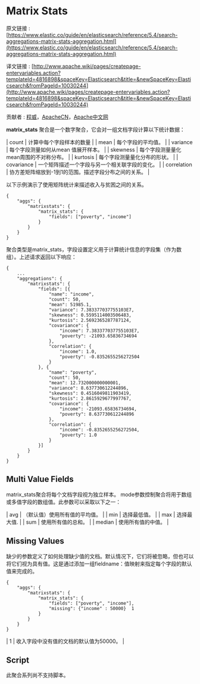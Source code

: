 # Matrix Stats

原文链接 : [https://www.elastic.co/guide/en/elasticsearch/reference/5.4/search-aggregations-matrix-stats-aggregation.html](https://www.elastic.co/guide/en/elasticsearch/reference/5.4/search-aggregations-matrix-stats-aggregation.html)

译文链接 : [http://www.apache.wiki/pages/createpage-entervariables.action?templateId=4816898&spaceKey=Elasticsearch&title=&newSpaceKey=Elasticsearch&fromPageId=10030244](http://www.apache.wiki/pages/createpage-entervariables.action?templateId=4816898&spaceKey=Elasticsearch&title=&newSpaceKey=Elasticsearch&fromPageId=10030244)

贡献者 : [程威](/display/~chengwei)，[ApacheCN](/display/~apachecn)，[Apache中文网](/display/~apachechina)

**matrix_stats** 聚合是一个数字聚合，它会对一组文档字段计算以下统计数据：

| count | 计算中每个字段样本的数量 |
| mean | 每个字段的平均值。 |
| variance | 每个字段测量如何从mean 值展开样本。 |
| skewness | 每个字段测量量化mean周围的不对称分布。 |
| kurtosis | 每个字段测量量化分布的形状。 |
| covariance | 一个矩阵描述一个字段与另一个相关联字段的变化。 |
| correlation | 协方差矩阵缩放到-1到1的范围。描述字段分布之间的关系。 |

以下示例演示了使用矩阵统计来描述收入与贫困之间的关系。

```
{
    "aggs": {
        "matrixstats": {
            "matrix_stats": {
                "fields": ["poverty", "income"]
            }
        }
    }
}
```

聚合类型是matrix_stats，字段设置定义用于计算统计信息的字段集（作为数组）。上述请求返回以下响应：

```
{
    ...
    "aggregations": {
        "matrixstats": {
            "fields": [{
                "name": "income",
                "count": 50,
                "mean": 51985.1,
                "variance": 7.383377037755103E7,
                "skewness": 0.5595114003506483,
                "kurtosis": 2.5692365287787124,
                "covariance": {
                    "income": 7.383377037755103E7,
                    "poverty": -21093.65836734694
                },
                "correlation": {
                    "income": 1.0,
                    "poverty": -0.8352655256272504
                }
            }, {
                "name": "poverty",
                "count": 50,
                "mean": 12.732000000000001,
                "variance": 8.637730612244896,
                "skewness": 0.4516049811903419,
                "kurtosis": 2.8615929677997767,
                "covariance": {
                    "income": -21093.65836734694,
                    "poverty": 8.637730612244896
                },
                "correlation": {
                    "income": -0.8352655256272504,
                    "poverty": 1.0
                }
            }]
        }
    }
}

```

## Multi Value Fields

matrix_stats聚合将每个文档字段视为独立样本。 mode参数控制聚合将用于数组或多值字段的数组值。此参数可以采取以下之一：

| avg | （默认值）使用所有值的平均值。 |
| min | 选择最低值。 |
| max | 选择最大值. |
| sum | 使用所有值的总和。 |
| median | 使用所有值的中值。 |

## Missing Values

缺少的参数定义了如何处理缺少值的文档。默认情况下，它们将被忽略，但也可以将它们视为具有值。这是通过添加一组fieldname：值映射来指定每个字段的默认值来完成的。

```
{
    "aggs": {
        "matrixstats": {
            "matrix_stats": {
                "fields": ["poverty", "income"],
                "missing": {"income" : 50000}  1
            }
        }
    }
}
```

| 1 | 收入字段中没有值的文档的默认值为50000。 |

## Script

此聚合系列尚不支持脚本。